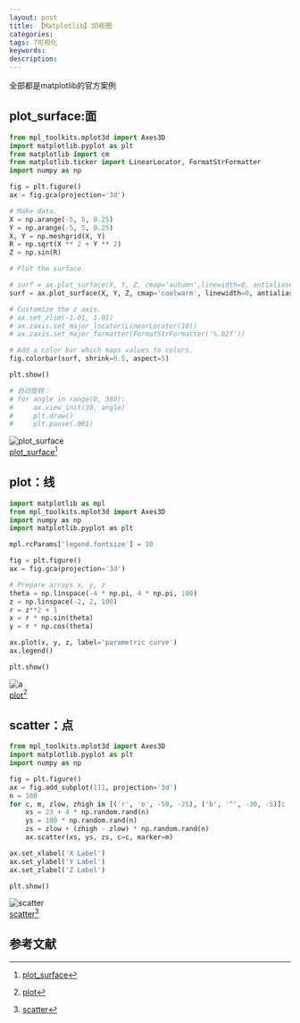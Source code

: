 ```yaml
---
layout: post
title: 【Matplotlib】3D视图
categories:
tags: 7可视化
keywords:
description:
---
```

全部都是matplotlib的官方案例
## plot_surface:面
```py
from mpl_toolkits.mplot3d import Axes3D
import matplotlib.pyplot as plt
from matplotlib import cm
from matplotlib.ticker import LinearLocator, FormatStrFormatter
import numpy as np

fig = plt.figure()
ax = fig.gca(projection='3d')

# Make data.
X = np.arange(-5, 5, 0.25)
Y = np.arange(-5, 5, 0.25)
X, Y = np.meshgrid(X, Y)
R = np.sqrt(X ** 2 + Y ** 2)
Z = np.sin(R)

# Plot the surface.

# surf = ax.plot_surface(X, Y, Z, cmap='autumn',linewidth=0, antialiased=False)
surf = ax.plot_surface(X, Y, Z, cmap='coolwarm', linewidth=0, antialiased=False)

# Customize the z axis.
# ax.set_zlim(-1.01, 1.01)
# ax.zaxis.set_major_locator(LinearLocator(10))
# ax.zaxis.set_major_formatter(FormatStrFormatter('%.02f'))

# Add a color bar which maps values to colors.
fig.colorbar(surf, shrink=0.5, aspect=5)

plt.show()

# 自动旋转：
# for angle in range(0, 360):
#     ax.view_init(30, angle)
#     plt.draw()
#     plt.pause(.001)
```
![plot_surface](http://matplotlib.org/_images/sphx_glr_surface3d_001.png)  
[plot_surface](http://matplotlib.org/gallery/mplot3d/surface3d.html)[^plot_surface]

## plot：线
```py
import matplotlib as mpl
from mpl_toolkits.mplot3d import Axes3D
import numpy as np
import matplotlib.pyplot as plt

mpl.rcParams['legend.fontsize'] = 10

fig = plt.figure()
ax = fig.gca(projection='3d')

# Prepare arrays x, y, z
theta = np.linspace(-4 * np.pi, 4 * np.pi, 100)
z = np.linspace(-2, 2, 100)
r = z**2 + 1
x = r * np.sin(theta)
y = r * np.cos(theta)

ax.plot(x, y, z, label='parametric curve')
ax.legend()

plt.show()
```

![a](http://matplotlib.org/_images/sphx_glr_lines3d_001.png)  
[plot](http://matplotlib.org/gallery/mplot3d/lines3d.html)[^plot]  

## scatter：点

```py
from mpl_toolkits.mplot3d import Axes3D
import matplotlib.pyplot as plt
import numpy as np

fig = plt.figure()
ax = fig.add_subplot(111, projection='3d')
n = 100
for c, m, zlow, zhigh in [('r', 'o', -50, -25), ('b', '^', -30, -5)]:
    xs = 23 + 4 * np.random.rand(n)
    ys = 100 * np.random.rand(n)
    zs = zlow + (zhigh - zlow) * np.random.rand(n)
    ax.scatter(xs, ys, zs, c=c, marker=m)

ax.set_xlabel('X Label')
ax.set_ylabel('Y Label')
ax.set_zlabel('Z Label')

plt.show()
```
![scatter](http://matplotlib.org/_images/sphx_glr_scatter3d_001.png)  
[scatter](http://matplotlib.org/gallery/mplot3d/scatter3d.html)[^scatter]  


## 参考文献
[^plot_surface]: [plot_surface](http://matplotlib.org/gallery/mplot3d/surface3d.html)  
[^plot]: [plot](http://matplotlib.org/gallery/mplot3d/lines3d.html)  
[^scatter]: [scatter](http://matplotlib.org/gallery/mplot3d/scatter3d.html)  
